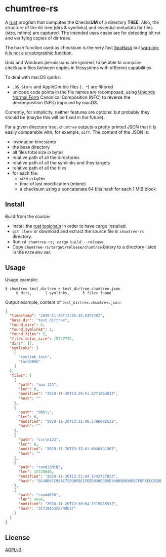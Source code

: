 chumtree-rs
===========

A [rust](https://www.rust-lang.org/) program that computes the **C**hecks**UM** 
of a directory **TREE**. Also, the structure of the dir tree (dirs & symlinks)
and essential metadata for files (size, mtime) are captured. The intended uses
cases are for detecting bit rot and verifying copies of dir trees.

The hash function used as checksum is the very fast [SeaHash]() but
[warning: it is not a cryptographic function](https://docs.rs/seahash/4.0.1/seahash/#a-word-of-warning).

Unix and Windows permissions are ignored, to be able to compare checksum files 
between copies in filesystems with different capabilities.

To deal with macOS quirks:
-  `.DS_Store` and AppleDouble files (`._*`) are
filtered 
- unicode code points in the file names are recomposed, using
[Unicode Normal Form](https://en.wikipedia.org/wiki/Unicode_equivalence#Normal_forms)
Canonical Composition (NFC) to reverse the decomposition (NFD) imposed by macOS.

Currently, for simplicity, neither features are optional but probably they
should be (maybe this will be fixed in the future).

For a given directory tree, `chumtree` outputs a pretty printed JSON that it is
easily comparable with, for example, `diff`. The content of the JSON is:
- invocation timestamp
- the base directory
- all files total size in bytes
- relative path of all the directories
- relative path of all the symlinks and they targets
- relative path of all the files
- for each file:
  - size in bytes
  - time of last modification (mtime)
  - a checksum using a concatenate 64 bits hash for each 1 MiB block

Install
-------
Build from the source:
- Install the [rust toolchain](https://www.rust-lang.org/tools/install) in order
  to have cargo installed.
- `git clone` or download and extract the source file in `chumtree-rs`
   directory.
- Run `cd chumtree-rs; cargo build --release`
- Copy `chumtree-rs/target/release/chumtree` binary to a directory listed in the
  `PATH` env var. 


Usage
-----
Usage example:
```
$ chumtree test_dirtree > test_dirtree.chumtree.json
     0 dirs,      1 symlinks,      5 files found                                          
```
Output example, content of `test_dirtree.chumtree.json`:
```json
{
  "timestamp": "2020-11-26T12:55:35.837246Z",
  "base_dir": "test_dirtree",
  "found_dirs": 0,
  "found_symlinks": 1,
  "found_files": 5,
  "files_total_size": 15732736,
  "dirs": [],
  "symlinks": [
    [
      "symlink_test",
      "rand4096"
    ]
  ],
  "files": [
    {
      "path": "aaa 123",
      "len": 0,
      "modified": "2020-11-20T13:29:51.877186453Z",
      "hash": ""
    },
    {
      "path": "bbb\\",
      "len": 0,
      "modified": "2020-11-20T13:31:06.578608253Z",
      "hash": ""
    },
    {
      "path": "ccc\n123",
      "len": 0,
      "modified": "2020-11-20T13:32:01.004653136Z",
      "hash": ""
    },
    {
      "path": "rand15MiB",
      "len": 15728640,
      "modified": "2020-11-26T12:31:04.174375782Z",
      "hash": "B140D6CC95AC720DDFBE1FEED038EBD5E360B9BA95D97F0FAECCBDDDFB9EFD3AD5F3C2E55A7CB57BD69351A9C80C0D8F0DFCDA27D418E6CF110F7698F23AF37D7FD5F89163C2A7520A0D515A2673DE3DCEE5A34611FC92C09CAB692DAE45B0588CD5E28CA3356BB7C29111A3C3DC6A9D875AC0A2"
    },
    {
      "path": "rand4096",
      "len": 4096,
      "modified": "2020-11-26T12:30:04.251508553Z",
      "hash": "3C719153C8749D37"
    }
  ]
}
```

License
-------
[AGPLv3](http://www.gnu.org/licenses/agpl-3.0.html)
